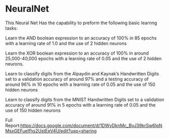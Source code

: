 # NeuralNet
This Neural Net Has the capability to preform the following basic learnng tasks:

Learn the AND boolean expression to an accuracy of 100% in 85 epochs with a learning rate of 1.0 and the use of 2 hidden neurons

Learn the XOR boolean expression to an accuracy of 100% in around 25,000-40,000 epochs with a learning rate of 0.05 and the use of 2 hidden neurons. 

Learn to classify digits from the Alpaydin and Kaynak’s Handwritten Digits set to a validation accuracy of around 97% and a testing accuracy of around 96% in 10 epochs with a learning rate of 0.05 and the use of 150 hidden neurons

Learn to classify digits from the MNIST Handwritten Digits set to a validation accuracy of around 91% in 5 epochs with a learning rate of 0.05 and the use of 150 hidden neurons

Full Report:https://docs.google.com/document/d/1DWvDknMc_BvJ39krSw6IpNMsxGEFueIfhs2UstEeV4U/edit?usp=sharing

